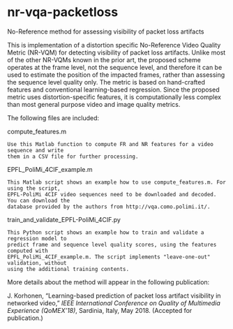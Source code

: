 # nr-vqa-packetloss
No-Reference method for assessing visibility of packet loss artifacts

This is implementation of a distortion specific No-Reference Video Quality Metric (NR-VQM) 
for detecting visibility of packet loss artifacts. Unlike most of the other NR-VQMs known 
in the prior art, the proposed scheme operates at the frame level, not the sequence level, 
and therefore it can be used to estimate the position of the impacted frames, rather than 
assessing the sequence level quality only. The metric is based on hand-crafted features and 
conventional learning-based regression. Since the proposed metric uses distortion-specific 
features, it is computationally less complex than most general purpose video and image quality 
metrics.

The following files are included:

compute_features.m
    
    Use this Matlab function to compute FR and NR features for a video sequence and write
    them in a CSV file for further processing.
    
EPFL_PoliMi_4CIF_example.m

    This Matlab script shows an example how to use compute_features.m. For using the script,
    EPFL-PoliMi 4CIF video sequences need to be downloaded and decoded. You can download the
    database provided by the authors from http://vqa.como.polimi.it/.
    
train_and_validate_EPFL-PoliMi_4CIF.py

    This Python script shows an example how to train and validate a regression model to 
    predict frame and sequence level quality scores, using the features computed with
    EPFL_PoliMi_4CIF_example.m. The script implements "leave-one-out" validation, without
    using the additional training contents.

More details about the method will appear in the following publication:

J. Korhonen, “Learning-based prediction of packet loss artifact visibility in networked video,” 
*IEEE International Conference on Quality of Multimedia Experience (QoMEX’18)*, Sardinia, Italy, 
May 2018. (Accepted for publication.)
